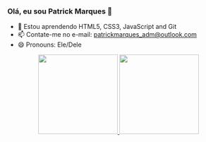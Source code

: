 ### Olá, eu sou Patrick Marques 👋

- 🌱 Estou aprendendo HTML5, CSS3, JavaScript and Git
- 📫 Contate-me no e-mail: patrickmarques_adm@outlook.com
- 😄 Pronouns: Ele/Dele


<div align="center">
  <a href="https://github.com/PkMs7">
  <img height="180em" src="https://github-readme-stats.vercel.app/api?username=PkMs7&show_icons=true&theme=dark&include_all_commits=true&count_private=true"/>
  <img height="180em" src="https://github-readme-stats.vercel.app/api/top-langs/?username=PkMs7&layout=compact&langs_count=7&theme=dark"/>
</div>
